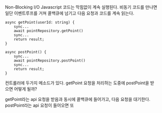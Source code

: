 Non-Blocking I/O
Javascript 코드는 막힘없이 계속 실행된다.
비동기 코드를 만나면 일단 이벤트루프를 거쳐 콜백큐에 넘기고
다음 요청과 코드를 계속 읽는다.

```
async getPoint(userId: string) {
    sync...
    await pointRepository.getPoint()
    sync...
    return result;
}

async postPoint() {
    sync...
    await pointRepository.postPoint()
    sync...
    return result;
}

```

컨트롤러에 두가지 메소드가 있다.
getPoint 요청을 처리하는 도중에 postPoint을 받으면 어떻게 될까?

getPoint라는 api 요청을 받음과 동시에 콜백큐에 들어가고, 다음 요청을 대기한다.
postPoint라는 api 요청이 들어오면 또 
